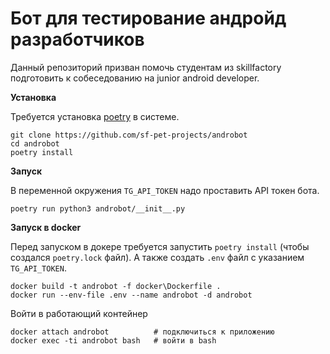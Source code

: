 # Бот для тестирование андройд разработчиков

Данный репозиторий призван помочь студентам из skillfactory подготовить к собеседованию на junior android developer.

**Установка**  

Требуется установка [poetry](https://github.com/python-poetry/poetry) в системе.  

```
git clone https://github.com/sf-pet-projects/androbot
cd androbot
poetry install
```


**Запуск**  

В переменной окружения ```TG_API_TOKEN``` надо проставить API токен бота.

```
poetry run python3 androbot/__init__.py
```

**Запуск в docker**

Перед запуском в докере требуется запустить `poetry install` (чтобы создался `poetry.lock` файл). А также создать `.env` файл с указанием `TG_API_TOKEN`.
```
docker build -t androbot -f docker\Dockerfile .
docker run --env-file .env --name androbot -d androbot
```

Войти в работающий контейнер
```
docker attach androbot          # подключиться к приложению
docker exec -ti androbot bash   # войти в bash
```
